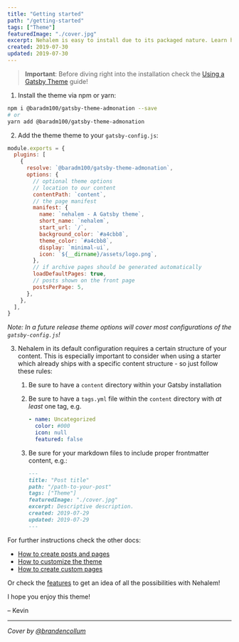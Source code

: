 ```yaml
---
title: "Getting started"
path: "/getting-started"
tags: ["Theme"]
featuredImage: "./cover.jpg"
excerpt: Nehalem is easy to install due to its packaged nature. Learn how to install it and the basics of the configuration capabilities.
created: 2019-07-30
updated: 2019-07-30
---
```


> **Important**: Before diving right into the installation check the [Using a Gatsby Theme](https://www.gatsbyjs.org/docs/themes/using-a-gatsby-theme) guide!

1. Install the theme via npm or yarn:

```bash
npm i @baradm100/gatsby-theme-admonation --save
# or
yarn add @baradm100/gatsby-theme-admonation
```

2. Add the theme theme to your `gatsby-config.js`:

```javascript
module.exports = {
  plugins: [
    {
      resolve: `@baradm100/gatsby-theme-admonation`,
      options: {
        // optional theme options
        // location to our content
        contentPath: `content`,
        // the page manifest
        manifest: {
          name: `nehalem - A Gatsby theme`,
          short_name: `nehalem`,
          start_url: `/`,
          background_color: `#a4cbb8`,
          theme_color: `#a4cbb8`,
          display: `minimal-ui`,
          icon: `${__dirname}/assets/logo.png`,
        },
        // if archive pages should be generated automatically
        loadDefaultPages: true,
        // posts shown on the front page
        postsPerPage: 5,
      },
    },
  ],
}
```

_Note: In a future release theme options will cover most configurations of the `gatsby-config.js`!_

3. Nehalem in its default configuration requires a certain structure of your content. This is especially important to consider
   when using a starter which already ships with a specific content structure - so just follow these rules:

   1. Be sure to have a `content` directory within your Gatsby installation
   2. Be sure to have a `tags.yml` file within the `content` directory with _at least_ one tag, e.g.

      ```yaml
      - name: Uncategorized
        color: #000
        icon: null
        featured: false
      ```

   3. Be sure for your markdown files to include proper frontmatter content, e.g.:

      ```markdown
      ---
      title: "Post title"
      path: "/path-to-your-post"
      tags: ["Theme"]
      featuredImage: "./cover.jpg"
      excerpt: Descriptive description.
      created: 2019-07-29
      updated: 2019-07-29
      ---
      ```

For further instructions check the other docs:

- [How to create posts and pages](creating-content)
- [How to customize the theme](/customization)
- [How to create custom pages](/custom-pages)

Or check the [features](/features) to get an idea of all the possibilities with Nehalem!

I hope you enjoy this theme!

– Kevin

---

_Cover by [@brandencollum](https://unsplash.com/@bradencollum)_
